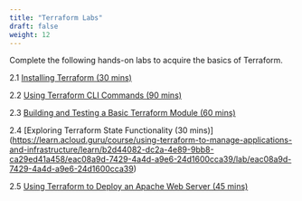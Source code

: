 ```yaml
---
title: "Terraform Labs"
draft: false
weight: 12
---
```


Complete the following hands-on labs to acquire the basics of Terraform.

2.1 [Installing Terraform (30 mins)](https://learn.acloud.guru/course/using-terraform-to-manage-applications-and-infrastructure/learn/b2d44082-dc2a-4e89-9bb8-ca29ed41a458/7815aa22-d4fd-4868-864e-c02b9250a19b/lab/7815aa22-d4fd-4868-864e-c02b9250a19b)

2.2 [Using Terraform CLI Commands (90 mins)](https://learn.acloud.guru/course/using-terraform-to-manage-applications-and-infrastructure/learn/b2d44082-dc2a-4e89-9bb8-ca29ed41a458/3332027f-b2c3-4ce6-916e-2127ec234587/lab/3332027f-b2c3-4ce6-916e-2127ec234587)

2.3 [Building and Testing a Basic Terraform Module (60 mins)](https://learn.acloud.guru/course/using-terraform-to-manage-applications-and-infrastructure/learn/b2d44082-dc2a-4e89-9bb8-ca29ed41a458/9ac41272-3dfc-4633-a7b6-4b015a6eae9a/lab/9ac41272-3dfc-4633-a7b6-4b015a6eae9a)

2.4 [Exploring Terraform State Functionality (30 mins)] (https://learn.acloud.guru/course/using-terraform-to-manage-applications-and-infrastructure/learn/b2d44082-dc2a-4e89-9bb8-ca29ed41a458/eac08a9d-7429-4a4d-a9e6-24d1600cca39/lab/eac08a9d-7429-4a4d-a9e6-24d1600cca39)

2.5 [Using Terraform to Deploy an Apache Web Server (45 mins)]( https://learn.acloud.guru/course/using-terraform-to-manage-applications-and-infrastructure/learn/beed9a8d-ede1-4e0e-8f00-0b92916d48b9/fd23559b-fb23-429f-b88b-5733fa5916c8/lab/fd23559b-fb23-429f-b88b-5733fa5916c8)